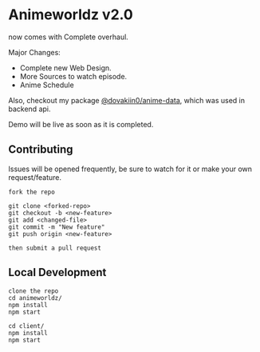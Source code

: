 # Animeworldz v2.0
now comes with Complete overhaul.

Major Changes:
 - Complete new Web Design.
 - More Sources to watch episode.
 - Anime Schedule

Also, checkout my package [@dovakiin0/anime-data](https://github.com/Dovakiin0/anime-data), which was used in backend api. 

Demo will be live as soon as it is completed.

## Contributing
Issues will be opened frequently, be sure to watch for it or make your own request/feature.  
```
fork the repo

git clone <forked-repo>
git checkout -b <new-feature>
git add <changed-file>
git commit -m "New feature"
git push origin <new-feature>

then submit a pull request
```

## Local Development
```
clone the repo
cd animeworldz/
npm install
npm start

cd client/
npm install
npm start
```